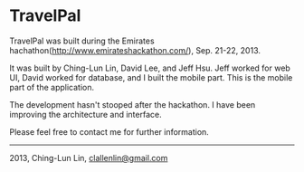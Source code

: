 TravelPal
=========
TravelPal was built during the Emirates hachathon(http://www.emirateshackathon.com/), Sep. 21-22, 2013.

It was built by Ching-Lun Lin, David Lee, and Jeff Hsu. Jeff worked for web UI, David worked for database, and I built the mobile part. This is the mobile part of the application.

The development hasn't stooped after the hackathon. I have been improving the architecture and interface.

Please feel free to contact me for further information.

------
2013, Ching-Lun Lin, clallenlin@gmail.com
